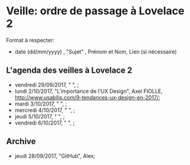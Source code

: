 # Veille: ordre de passage à Lovelace 2

Format à respecter:   
- date (dd/mm/yyyy) , "Sujet" ,  Prénom et Nom, Lien (si nécessaire)

## L'agenda des veilles à Lovelace 2

- vendredi 29/09/2017, " ", ;
- lundi 2/10/2017, "L'importance de l'UX Design", Axel FIOLLE, http://www.usabilis.com/9-tendances-ux-design-en-2017/;
- mardi 3/10/2017, " ", ;
- mercredi 4/10/2017, " ", ;
- jeudi 5/10/2017, " ", ;
- vendredi 6/10/2017, " ", ;


## Archive 
- jeudi 28/09/2017, "GitHub", Alex;
